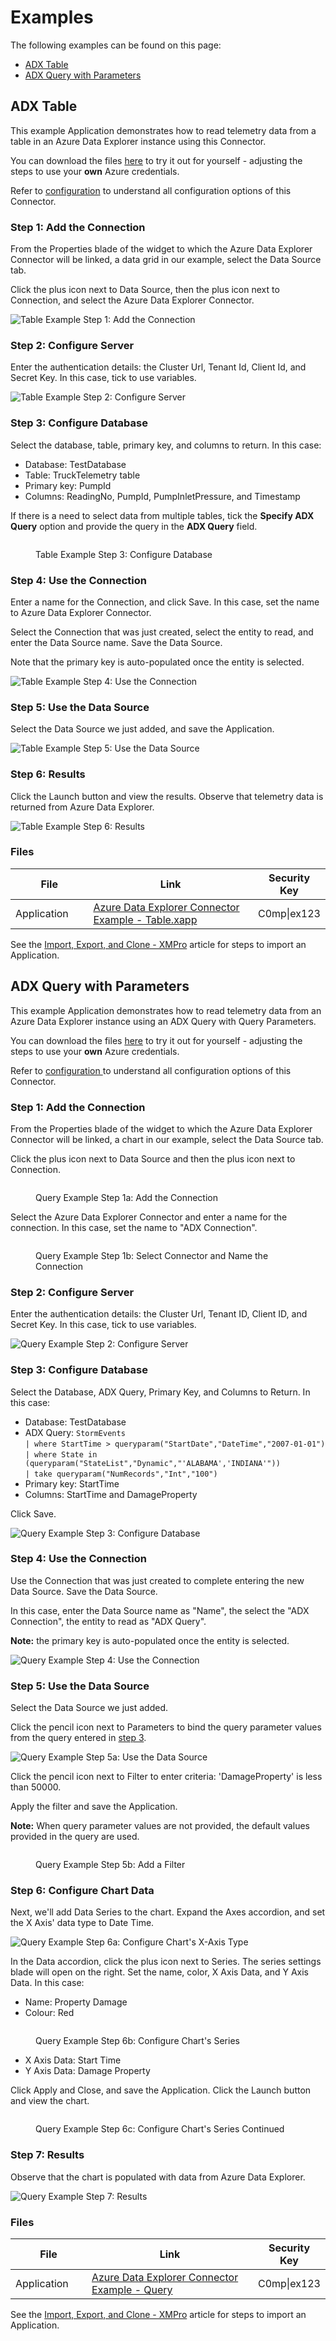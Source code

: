 # Examples

The following examples can be found on this page:

* [ADX Table](examples.md#adx-table)
* [ADX Query with Parameters](examples.md#adx-query-with-parameters)

## ADX Table

This example Application demonstrates how to read telemetry data from a table in an Azure Data Explorer instance using this Connector.&#x20;

You can download the files [here](examples.md#step-4-use-the-connection) to try it out for yourself - adjusting the steps to use your **own** Azure credentials.&#x20;

<!-- unsupported tag removed -->
Refer to [configuration](broken-reference) to understand all configuration options of this Connector.
<!-- unsupported tag removed -->

### Step 1: Add the Connection

From the Properties blade of the widget to which the Azure Data Explorer Connector will be linked, a data grid in our example, select the Data Source tab.&#x20;

Click the plus icon next to Data Source, then the plus icon next to Connection, and select the Azure Data Explorer Connector.

![Table Example Step 1: Add the Connection](<../../../../../.gitbook/assets/Azure Data Explorer Connector Example - Table - Step 1.gif>)

### Step 2: Configure Server

Enter the authentication details: the Cluster Url, Tenant Id, Client Id, and Secret Key. In this case, tick to use variables.

![Table Example Step 2: Configure Server](<../../../../../.gitbook/assets/Azure Data Explorer Connector Example - Table - Step 2.gif>)

### Step 3: Configure Database

Select the database, table, primary key, and columns to return. In this case:

* Database: TestDatabase
* Table: TruckTelemetry table
* Primary key: PumpId
* Columns: ReadingNo, PumpId, PumpInletPressure, and Timestamp&#x20;

If there is a need to select data from multiple tables, tick the **Specify ADX Query** option and provide the query in the **ADX Query** field.&#x20;

<figure><img src="../../../../../.gitbook/assets/Azure Data Explorer Connector Example - Table - Step 3.gif" alt=""><figcaption><p>Table Example Step 3: Configure Database</p></figcaption></figure>

### Step 4: Use the Connection

Enter a name for the Connection, and click Save. In this case, set the name to Azure Data Explorer Connector.

Select the Connection that was just created, select the entity to read, and enter the Data Source name. Save the Data Source.

Note that the primary key is auto-populated once the entity is selected.&#x20;

![Table Example Step 4: Use the Connection](<../../../../../.gitbook/assets/Azure Data Explorer Connector Example - Table - Step 4.gif>)

### Step 5: Use the Data Source

Select the Data Source we just added, and save the Application.

![Table Example Step 5: Use the Data Source](<../../../../../.gitbook/assets/Azure Data Explorer Connector Example - Table - Step 5.gif>)

### Step 6: Results

Click the Launch button and view the results. Observe that telemetry data is returned from Azure Data Explorer.

![Table Example Step 6: Results](<../../../../../.gitbook/assets/Azure Data Explorer Connector Example - Table - Step 6.gif>)

### Files

<table><thead><tr><th width="137.33333333333331">File</th><th width="450" data-type="files">Link</th><th>Security Key</th></tr></thead><tbody><tr><td>Application</td><td><a href="../../../../../.gitbook/assets/Azure Data Explorer Connector Example - Table.xapp">Azure Data Explorer Connector Example - Table.xapp</a></td><td>C0mp|ex123</td></tr></tbody></table>

<!-- unsupported tag removed -->
See the [Import, Export, and Clone - XMPro](https://documentation.xmpro.com/how-tos/import-export-and-clone#importing) article for steps to import an Application.
<!-- unsupported tag removed -->

## ADX Query with Parameters

This example Application demonstrates how to read telemetry data from an Azure Data Explorer instance using an ADX Query with Query Parameters.&#x20;

You can download the files [here](examples.md#files-1) to try it out for yourself - adjusting the steps to use your **own** Azure credentials.&#x20;

<!-- unsupported tag removed -->
Refer to [configuration ](broken-reference)to understand all configuration options of this Connector.
<!-- unsupported tag removed -->

### Step 1: Add the Connection

From the Properties blade of the widget to which the Azure Data Explorer Connector will be linked, a chart in our example, select the Data Source tab.&#x20;

Click the plus icon next to Data Source and then the plus icon next to Connection.

<figure><img src="../../../../../.gitbook/assets/Azure Data Explorer Connector Example - Query with Parameters - Step 1.png" alt=""><figcaption><p>Query Example Step 1a: Add the Connection</p></figcaption></figure>

Select the Azure Data Explorer Connector and enter a name for the connection. In this case, set the name to "ADX Connection".

<figure><img src="../../../../../.gitbook/assets/Azure Data Explorer Connector Example - Query with Parameters - Step 1a.png" alt=""><figcaption><p>Query Example Step 1b: Select Connector and Name the Connection</p></figcaption></figure>

### Step 2: Configure Server

Enter the authentication details: the Cluster Url, Tenant ID, Client ID, and Secret Key. In this case, tick to use variables.

![Query Example Step 2: Configure Server](<../../../../../.gitbook/assets/Azure Data Explorer Connector Example - Query with Parameters - Step 2.png>)

### Step 3: Configure Database

Select the Database, ADX Query, Primary Key, and Columns to Return. In this case:

* Database: TestDatabase
* ADX Query: `StormEvents` \
  `| where StartTime > queryparam("StartDate","DateTime","2007-01-01")` \
  `| where State in (queryparam("StateList","Dynamic","'ALABAMA','INDIANA'"))`\
  `| take queryparam("NumRecords","Int","100")`
* Primary key: StartTime
* Columns: StartTime and DamageProperty&#x20;

Click Save.

![Query Example Step 3: Configure Database](<../../../../../.gitbook/assets/Azure Data Explorer Connector Example - Query with Parameters - Step 3.png>)

### Step 4: Use the Connection

Use the Connection that was just created to complete entering the new Data Source. Save the Data Source.

In this case, enter the Data Source name as "Name", the select the "ADX Connection", the entity to read as "ADX Query".&#x20;

**Note:** the primary key is auto-populated once the entity is selected.&#x20;

![Query Example Step 4: Use the Connection](<../../../../../.gitbook/assets/Azure Data Explorer Connector Example - Query with Parameters - Step 4.png>)

### Step 5: Use the Data Source

Select the Data Source we just added.&#x20;

Click the pencil icon next to Parameters to bind the query parameter values from the query entered in [step 3](examples.md#step-3-configure-database-1).

![Query Example Step 5a: Use the Data Source](<../../../../../.gitbook/assets/Azure Data Explorer Connector Example - Query with Parameters - Step 5.png>)

Click the pencil icon next to Filter to enter criteria: 'DamageProperty' is less than 50000.

Apply the filter and save the Application.

**Note:** When query parameter values are not provided, the default values provided in the query are used.

<figure><img src="../../../../../.gitbook/assets/Azure Data Explorer Connector Example - Query with Parameters - Step 5a.png" alt=""><figcaption><p>Query Example Step 5b: Add a Filter</p></figcaption></figure>

### Step 6: Configure Chart Data

Next, we'll add Data Series to the chart. Expand the Axes accordion, and set the X Axis' data type to Date Time.&#x20;

![Query Example Step 6a: Configure Chart's X-Axis Type](<../../../../../.gitbook/assets/Azure Data Explorer Connector Example - Query with Parameters - Step 6.png>)

In the Data accordion, click the plus icon next to Series. The series settings blade will open on the right. Set the name, color, X Axis Data, and Y Axis Data. In this case:

* Name: Property Damage
* Colour: Red

<figure><img src="../../../../../.gitbook/assets/Azure Data Explorer Connector Example - Query with Parameters - Step 6a.png" alt=""><figcaption><p>Query Example Step 6b: Configure Chart's Series</p></figcaption></figure>

* X Axis Data: Start Time
* Y Axis Data: Damage Property

Click Apply and Close, and save the Application. Click the Launch button and view the chart.&#x20;

<figure><img src="../../../../../.gitbook/assets/Azure Data Explorer Connector Example - Query with Parameters - Step 6b.png" alt=""><figcaption><p>Query Example Step 6c: Configure Chart's Series Continued</p></figcaption></figure>

### Step 7: Results

Observe that the chart is populated with data from Azure Data Explorer.

![Query Example Step 7: Results](<../../../../../.gitbook/assets/Azure Data Explorer Connector Example - Query with Parameters - Step 7.png>)

### Files

<table><thead><tr><th width="133">File</th><th width="467.7642469348242" data-type="files">Link</th><th>Security Key</th></tr></thead><tbody><tr><td>Application</td><td><a href="../../../../../.gitbook/assets/Azure Data Explorer Connector Example - Query">Azure Data Explorer Connector Example - Query</a></td><td>C0mp|ex123</td></tr></tbody></table>

<!-- unsupported tag removed -->
See the [Import, Export, and Clone - XMPro](https://documentation.xmpro.com/how-tos/import-export-and-clone#importing) article for steps to import an Application.
<!-- unsupported tag removed -->
